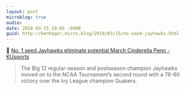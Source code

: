 ```yaml
---
layout: post
microblog: true
audio: 
date: 2018-03-15 19:05 -0400
guid: http://benhager.micro.blog/2018/03/15/no-seed-jayhawks.html
---
```

🏀 [No. 1 seed Jayhawks eliminate potential March Cinderella Penn - KUsports](http://www.kusports.com/news/2018/mar/15/no-1-seed-jayhawks-eliminate-potential-march-cinde/)

> The Big 12 regular-season and postseason champion Jayhawks moved on to the NCAA Tournament’s second round with a 76-60 victory over the Ivy League champion Quakers.
